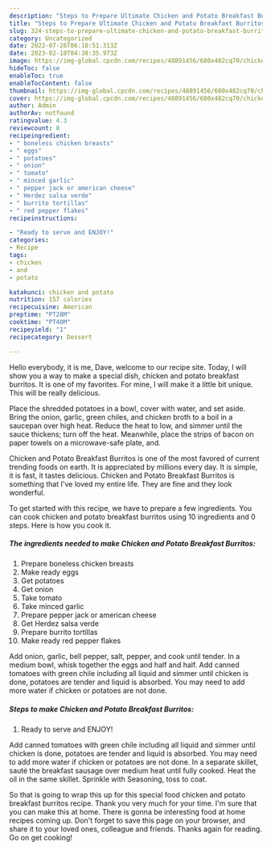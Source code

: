 ```yaml
---
description: "Steps to Prepare Ultimate Chicken and Potato Breakfast Burritos"
title: "Steps to Prepare Ultimate Chicken and Potato Breakfast Burritos"
slug: 324-steps-to-prepare-ultimate-chicken-and-potato-breakfast-burritos
category: Uncategorized
date: 2022-07-26T06:10:51.313Z
date: 2023-02-18T04:38:35.973Z
image: https://img-global.cpcdn.com/recipes/48891456/680x482cq70/chicken-and-potato-breakfast-burritos-recipe-main-photo.jpg
hideToc: false
enableToc: true
enableTocContent: false
thumbnail: https://img-global.cpcdn.com/recipes/48891456/680x482cq70/chicken-and-potato-breakfast-burritos-recipe-main-photo.jpg
cover: https://img-global.cpcdn.com/recipes/48891456/680x482cq70/chicken-and-potato-breakfast-burritos-recipe-main-photo.jpg
author: Admin
authorAv: notfound
ratingvalue: 4.3
reviewcount: 8
recipeingredient:
- " boneless chicken breasts"
- " eggs"
- " potatoes"
- " onion"
- " tomato"
- " minced garlic"
- " pepper jack or american cheese"
- " Herdez salsa verde"
- " burrito tortillas"
- " red pepper flakes"
recipeinstructions:

- "Ready to serve and ENJOY!"
categories:
- Recipe
tags:
- chicken
- and
- potato

katakunci: chicken and potato 
nutrition: 157 calories
recipecuisine: American
preptime: "PT28M"
cooktime: "PT40M"
recipeyield: "1"
recipecategory: Dessert

---
```



Hello everybody, it is me, Dave, welcome to our recipe site. Today, I will show you a way to make a special dish, chicken and potato breakfast burritos. It is one of my favorites. For mine, I will make it a little bit unique. This will be really delicious.

Place the shredded potatoes in a bowl, cover with water, and set aside. Bring the onion, garlic, green chiles, and chicken broth to a boil in a saucepan over high heat. Reduce the heat to low, and simmer until the sauce thickens; turn off the heat. Meanwhile, place the strips of bacon on paper towels on a microwave-safe plate, and.

Chicken and Potato Breakfast Burritos is one of the most favored of current trending foods on earth. It is appreciated by millions every day. It is simple, it is fast, it tastes delicious. Chicken and Potato Breakfast Burritos is something that I've loved my entire life. They are fine and they look wonderful.


To get started with this recipe, we have to prepare a few ingredients. You can cook chicken and potato breakfast burritos using 10 ingredients and 0 steps. Here is how you cook it.

<!--inarticleads1-->

##### The ingredients needed to make Chicken and Potato Breakfast Burritos:

1. Prepare  boneless chicken breasts
1. Make ready  eggs
1. Get  potatoes
1. Get  onion
1. Take  tomato
1. Take  minced garlic
1. Prepare  pepper jack or american cheese
1. Get  Herdez salsa verde
1. Prepare  burrito tortillas
1. Make ready  red pepper flakes


Add onion, garlic, bell pepper, salt, pepper, and cook until tender. In a medium bowl, whisk together the eggs and half and half. Add canned tomatoes with green chile including all liquid and simmer until chicken is done, potatoes are tender and liquid is absorbed. You may need to add more water if chicken or potatoes are not done. 

<!--inarticleads2-->

##### Steps to make Chicken and Potato Breakfast Burritos:


1. Ready to serve and ENJOY!

Add canned tomatoes with green chile including all liquid and simmer until chicken is done, potatoes are tender and liquid is absorbed. You may need to add more water if chicken or potatoes are not done. In a separate skillet, sauté the breakfast sausage over medium heat until fully cooked. Heat the oil in the same skillet. Sprinkle with Seasoning, toss to coat. 

So that is going to wrap this up for this special food chicken and potato breakfast burritos recipe. Thank you very much for your time. I'm sure that you can make this at home. There is gonna be interesting food at home recipes coming up. Don't forget to save this page on your browser, and share it to your loved ones, colleague and friends. Thanks again for reading. Go on get cooking!
